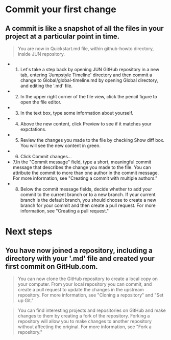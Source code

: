 # Commit your first change

## A commit is like a snapshot of all the files in your project at a particular point in time.

> You are now in Quickstart.md file, within github-howto directory, inside JUN repository.

 - 1. Let's take a step back by opening JUN GitHub repository in a new tab, entering 'Jumpstyle Timeline' directory and then commit a change to Global/global-timeline.md by opening Global directory, and editing the '.md' file.
 - 2. In the upper right corner of the file view, click the pencil figure to open the file editor.
 - 3. In the text box, type some information about yourself.
 - 4. Above the new content, click Preview to see if it matches your expctations.
 - 5. Review the changes you made to the file by checking Show diff box. You will see the new content in green.
 - 6. Click Commit changes...
 - 7.In the "Commit message" field, type a short, meaningful commit message that describes the change you made to the file. You can attribute the commit to more than one author in the commit message. For more information, see "Creating a commit with multiple authors."
 - 8. Below the commit message fields, decide whether to add your commit to the current branch or to a new branch. If your current branch is the default branch, you should choose to create a new branch for your commit and then create a pull request. For more information, see "Creating a pull request."

# Next steps
## You have now joined a repository, including a directory with your '.md' file and created your first commit on GitHub.com.

> You can now clone the GitHub repository to create a local copy on your computer. From your local repository you can commit, and create a pull request to update the changes in the upstream repository. For more information, see "Cloning a repository" and "Set up Git."

> You can find interesting projects and repositories on GitHub and make changes to them by creating a fork of the repository. Forking a repository will allow you to make changes to another repository without affecting the original. For more information, see "Fork a repository."
